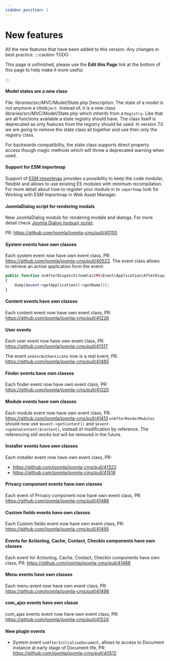 ```yaml
---
sidebar_position: 1
---
```


New features
===============
All the new features that have been added to this version.
Any changes in best practice.
:::caution TODO

This page is unfinished, please use the **Edit this Page** link at the bottom of this page to help make it more useful.

:::

#### Model states are a new class

File: libraries/src/MVC/Model/State.php
Description: The state of a model is not anymore a `CMSObject`. Instead of, it is a new class libraries/src/MVC/Model/State.php which inherits from a `Registry`. Like that are all functions available a state registry should have. The class itself is deprecated as only features from the registry should be used. In version 7.0 we are going to remove the state class all together and use then only the registry class.

For backwards compatibility, the state class supports direct property access though magic methods which will throw a deprecated warning when used.


#### Support for ESM importmap

Support of [ESM importmap](https://developer.mozilla.org/en-US/docs/Web/HTML/Element/script/type/importmap) 
provides a possibility to keep the code modular, flexible and allows to use existing ES modules with minimum recompilation. 
For more detail about how to register your module in to `importmap` look for Working with ESM importmap in Web Asset Manager.

#### JoomlaDialog script for rendering modals

New JoomlaDialog module for rendering modals and dialogs. 
For more detail check [Joomla Dialog (popup) script](docs/general-concepts/javascript/joomla-dialog.md).

PR: https://github.com/joomla/joomla-cms/pull/40150

#### System events have own classes

Each system event now have own event class, PR: https://github.com/joomla/joomla-cms/pull/40522.
The event class allows to retrieve an active application form the event:
```php
public function onAfterDispatch(Joomla\CMS\Event\Application\AfterDispatchEvent $event)
{
    dump($event->getApplication()->getName());
}
```

#### Content events have own classes

Each content event now have own event class, PR: https://github.com/joomla/joomla-cms/pull/41226

#### User events

Each user event now have own event class, PR: https://github.com/joomla/joomla-cms/pull/41317

The event `onUserAuthenticate` now is a real event, PR: https://github.com/joomla/joomla-cms/pull/41485

#### Finder events have own classes

Each finder event now have own event class, PR: https://github.com/joomla/joomla-cms/pull/41320

#### Module events have own classes

Each module event now have own event class, PR: https://github.com/joomla/joomla-cms/pull/41413
`onAfterRenderModules` should now use `$event->getContent()` and `$event->updateContent($content)`, instead of modification by reference. The referencing still works but will be removed in the future.

#### Installer events have own classes

Each installer event now have own event class, PR: 
 - https://github.com/joomla/joomla-cms/pull/41322
 - https://github.com/joomla/joomla-cms/pull/41518

#### Privacy component events have own classes

Each event of Privacy component now have own event class, PR:  https://github.com/joomla/joomla-cms/pull/41486

#### Custom fields events have own classes

Each Custom fields event now have own event class, PR: https://github.com/joomla/joomla-cms/pull/41495

#### Events for Actionlog, Cache, Contact, Checkin components have own classes

Each event for Actionlog, Cache, Contact, Checkin components have own class, PR: https://github.com/joomla/joomla-cms/pull/41488

#### Menu events have own classes

Each menu event now have own event class, PR: https://github.com/joomla/joomla-cms/pull/41498

#### com_ajax events have own classe

com_ajax events event now have own event class, PR: https://github.com/joomla/joomla-cms/pull/41524

#### New plugin events

 - System event `onAfterInitialiseDocument`, allows to access to Document instance at early stage of Document life, PR: https://github.com/joomla/joomla-cms/pull/40512
